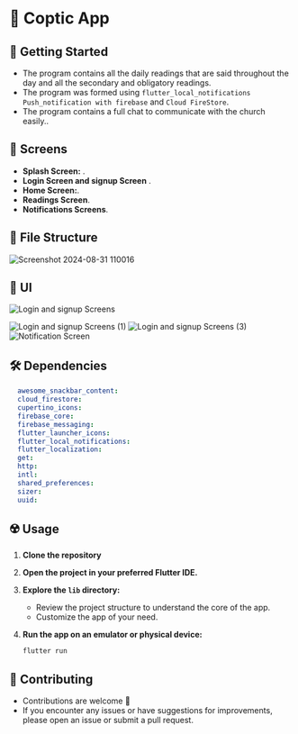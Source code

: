 # 📕  Coptic App

## 🚀 Getting Started

- The program contains all the daily readings that are said throughout the day and all the secondary and obligatory readings.
- The program was formed using  `flutter_local_notifications`  `Push_notification with firebase` and `Cloud FireStore`.
- The program contains a full chat to communicate with the church easily..

## 🤳 Screens

- **Splash Screen:** . 
- **Login Screen and signup Screen** .
- **Home Screen:**.
- **Readings Screen**.
- **Notifications Screens**.


## 📁 File Structure


![Screenshot 2024-08-31 110016](https://github.com/user-attachments/assets/6b525998-cc62-4f6e-b4df-f07121afff2e)
## 📱 UI

![Login and signup Screens](https://github.com/user-attachments/assets/74c154e8-545b-483e-9754-4ca86db210f8)

![Login and signup Screens (1)](https://github.com/user-attachments/assets/3d5806d6-8955-4bf9-90e2-3e7b366c4d2a)
![Login and signup Screens (3)](https://github.com/user-attachments/assets/bb2b03e7-0b67-4130-a94f-28aedd986a24)
![Notification Screen](https://github.com/user-attachments/assets/7f3c4168-72f5-4533-9b4c-a5ece69ca7d5)


## 🛠 Dependencies

```pubspec.yaml
  awesome_snackbar_content: 
  cloud_firestore: 
  cupertino_icons: 
  firebase_core: 
  firebase_messaging:
  flutter_launcher_icons: 
  flutter_local_notifications: 
  flutter_localization:
  get: 
  http:
  intl: 
  shared_preferences:
  sizer:
  uuid: 
```

## ☢️ Usage

1. **Clone the repository**

2. **Open the project in your preferred Flutter IDE.**

3. **Explore the `lib` directory:**

    - Review the project structure to understand the core of the app.
    - Customize the app of your need.

4. **Run the app on an emulator or physical device:**

    ```bash
    flutter run
    ```

## 🚨 Contributing

- Contributions are welcome 💜
- If you encounter any issues or have suggestions for improvements, please open an issue or submit a pull request.

